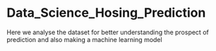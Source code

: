 # Data_Science_Hosing_Prediction
 Here we analyse the dataset for better understanding the prospect of prediction and also making a machine learning model
